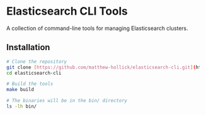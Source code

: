 # Elasticsearch CLI Tools

A collection of command-line tools for managing Elasticsearch clusters.

## Installation

```bash
# Clone the repository
git clone [https://github.com/matthew-hollick/elasticsearch-cli.git](https://github.com/matthew-hollick/elasticsearch-cli.git)
cd elasticsearch-cli

# Build the tools
make build

# The binaries will be in the bin/ directory
ls -lh bin/
